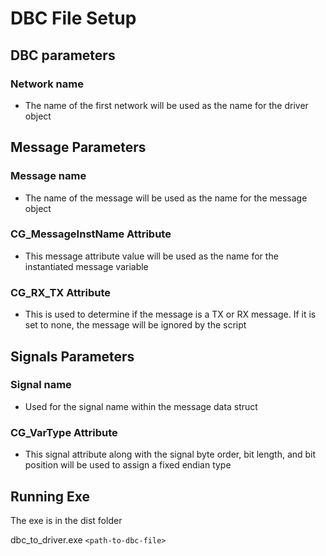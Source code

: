 # DBC File Setup

## DBC parameters

### Network name

- The name of the first network will be used as the name for the driver object

## Message Parameters

### Message name

- The name of the message will be used as the name for the message object

### CG_MessageInstName Attribute

- This message attribute value will be used as the name for the instantiated message variable

### CG_RX_TX Attribute

- This is used to determine if the message is a TX or RX message. If it is set to none, the message will be ignored by the script

## Signals Parameters

### Signal name

- Used for the signal name within the message data struct

### CG_VarType Attribute

- This signal attribute along with the signal byte order, bit length, and bit position will be used to assign a fixed endian type

## Running Exe

The exe is in the dist folder

dbc_to_driver.exe `<path-to-dbc-file>`
